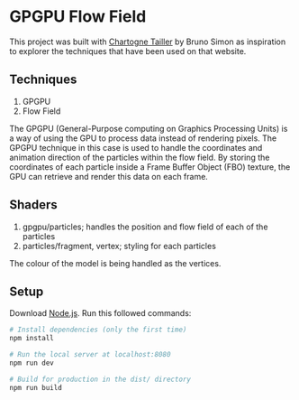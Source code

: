 # GPGPU Flow Field

This project was built with [Chartogne Tailler](https://chartogne-taillet.com/en) by Bruno Simon as inspiration to explorer the techniques that have been used on that website.

## Techniques

1. GPGPU
2. Flow Field

The GPGPU (General-Purpose computing on Graphics Processing Units) is a way of using the GPU to process data instead of rendering pixels. The GPGPU technique in this case is used to handle the coordinates and animation direction of the particles within the flow field. By storing the coordinates of each particle inside a Frame Buffer Object (FBO) texture, the GPU can retrieve and render this data on each frame.

## Shaders

1. gpgpu/particles; handles the position and flow field of each of the particles
2. particles/fragment, vertex; styling for each particles

The colour of the model is being handled as the vertices.

## Setup

Download [Node.js](https://nodejs.org/en/download/).
Run this followed commands:

```bash
# Install dependencies (only the first time)
npm install

# Run the local server at localhost:8080
npm run dev

# Build for production in the dist/ directory
npm run build
```
